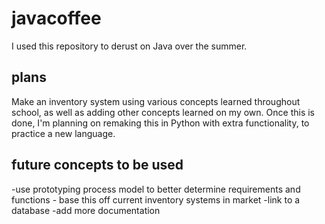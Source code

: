# javacoffee
I used this repository to derust on Java over the summer.

## plans
Make an inventory system using various concepts learned throughout school, as well as adding other concepts learned on my own.
Once this is done, I'm planning on remaking this in Python with extra functionality, to practice a new language.

## future concepts to be used
 -use prototyping process model to better determine requirements and functions
    - base this off current inventory systems in market
 -link to a database
 -add more documentation
